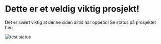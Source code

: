 # Dette er et veldig viktig prosjekt!

Det er svært viktig at denne siden alltid har oppetid! Se status på prosjektet her:

![test status](https://github.com/gautsl/viktig_prosjekt/actions/workflows/ci_test.yml/badge.svg)
